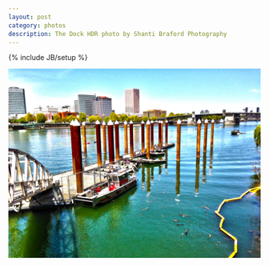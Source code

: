 ```yaml
---
layout: post
category: photos
description: The Dock HDR photo by Shanti Braford Photography
---
```

{% include JB/setup %}

<a href="/photos/high_dynamic_range/the_dock_hdr.jpg" title="The Dock HDR"><img src="/photos/high_dynamic_range/the_dock_hdr.jpg" alt="The Dock HDR" /></a>

